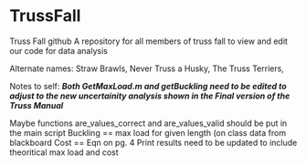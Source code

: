 # TrussFall
Truss Fall github
A repository for all members of truss fall to view and edit our code for data analysis

Alternate names: 
  Straw Brawls,
  Never Truss a Husky,
  The Truss Terriers,
  
 Notes to self:
***Both GetMaxLoad.m and getBuckling need to be edited to adjust to the new uncertainity analysis shown
in the Final version of the Truss Manual***
 
Maybe functions are_values_correct and are_values_valid should be put in the main script
Buckling  == max load for given length (on class data from blackboard
Cost == Eqn on pg. 4
Print results need to be updated to include theoritical max load and cost
